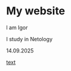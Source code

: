 # My website

 l am Igor

 I study in Netology

 14.09.2025

[text](https://www.bing.com/images/search?q=%D1%81%D0%BC%D0%B0%D0%B9%D0%BB%D0%B8%D0%BA&id=65ADBE7336816823646300F088CDF56CDC69938B&FORM=IACFIR)